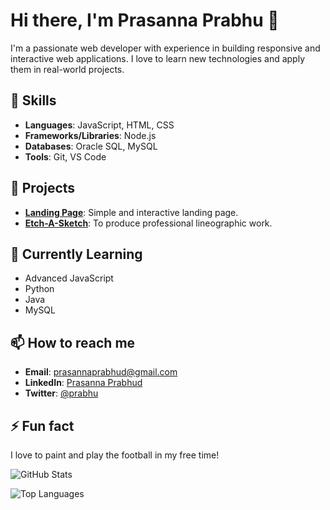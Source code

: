 # Hi there, I'm Prasanna Prabhu 👋

I'm a passionate web developer with experience in building responsive and interactive web applications. I love to learn new technologies and apply them in real-world projects.

## 🚀 Skills

- **Languages**: JavaScript, HTML, CSS
- **Frameworks/Libraries**: Node.js
- **Databases**: Oracle SQL, MySQL
- **Tools**: Git, VS Code

## 🔭 Projects

- **[Landing Page](https://github.com/prasannaprabhud/landing-page)**: Simple and interactive landing page.
- **[Etch-A-Sketch](https://github.com/prasannaprabhud/Etch-A-Sketch)**: To produce professional lineographic work. 

## 🌱 Currently Learning

- Advanced JavaScript
- Python
- Java
- MySQL

## 📫 How to reach me

- **Email**: prasannaprabhud@gmail.com
- **LinkedIn**: [Prasanna Prabhud](https://www.linkedin.com/in/prasannaprabhud/)
- **Twitter**: [@prabhu](https://x.com/Prabhu_verse)

## ⚡ Fun fact

I love to paint and play the football in my free time!

![GitHub Stats](https://github-readme-stats.vercel.app/api?username=prasannaprabhud&show_icons=true&theme=radical)

![Top Languages](https://github-readme-stats.vercel.app/api/top-langs/?username=prasannaprabhud&layout=compact&theme=radical)
